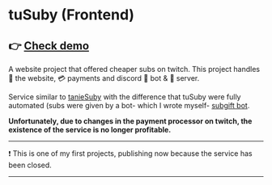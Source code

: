 # tuSuby (Frontend)

## 👉 [Check demo](https://ike-gg.github.io/tuSuby-front/)

A website project that offered cheaper subs on twitch.
This project handles 📄 the website, 💳 payments and discord 🤖 bot & 👥 server.

Service similar to [tanieSuby](https://github.com/ike-gg/tanieSuby) with the difference that tuSuby were fully automated (subs were given by a bot- which I wrote myself- [subgift bot](https://github.com/ike-gg/tuSuby-giftBot).

**Unfortunately, due to changes in the payment processor on twitch, the existence of the service is no longer profitable.**

---

❗ This is one of my first projects, publishing now because the service has been closed.

---
